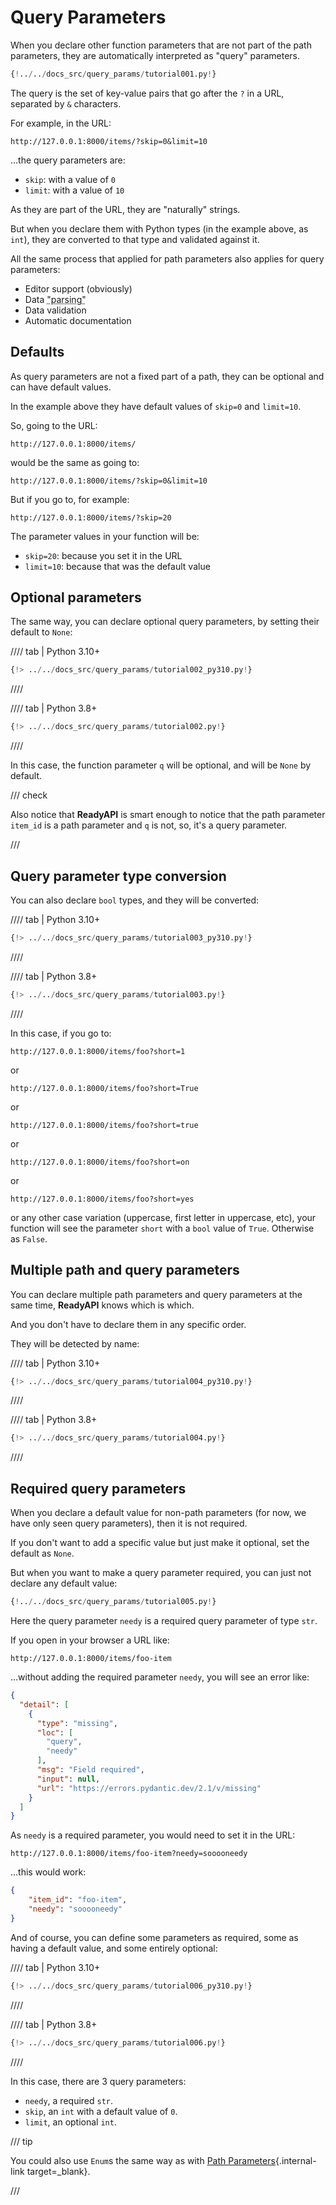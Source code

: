 # Query Parameters

When you declare other function parameters that are not part of the path parameters, they are automatically interpreted as "query" parameters.

```Python hl_lines="9"
{!../../docs_src/query_params/tutorial001.py!}
```

The query is the set of key-value pairs that go after the `?` in a URL, separated by `&` characters.

For example, in the URL:

```
http://127.0.0.1:8000/items/?skip=0&limit=10
```

...the query parameters are:

* `skip`: with a value of `0`
* `limit`: with a value of `10`

As they are part of the URL, they are "naturally" strings.

But when you declare them with Python types (in the example above, as `int`), they are converted to that type and validated against it.

All the same process that applied for path parameters also applies for query parameters:

* Editor support (obviously)
* Data <abbr title="converting the string that comes from an HTTP request into Python data">"parsing"</abbr>
* Data validation
* Automatic documentation

## Defaults

As query parameters are not a fixed part of a path, they can be optional and can have default values.

In the example above they have default values of `skip=0` and `limit=10`.

So, going to the URL:

```
http://127.0.0.1:8000/items/
```

would be the same as going to:

```
http://127.0.0.1:8000/items/?skip=0&limit=10
```

But if you go to, for example:

```
http://127.0.0.1:8000/items/?skip=20
```

The parameter values in your function will be:

* `skip=20`: because you set it in the URL
* `limit=10`: because that was the default value

## Optional parameters

The same way, you can declare optional query parameters, by setting their default to `None`:

//// tab | Python 3.10+

```Python hl_lines="7"
{!> ../../docs_src/query_params/tutorial002_py310.py!}
```

////

//// tab | Python 3.8+

```Python hl_lines="9"
{!> ../../docs_src/query_params/tutorial002.py!}
```

////

In this case, the function parameter `q` will be optional, and will be `None` by default.

/// check

Also notice that **ReadyAPI** is smart enough to notice that the path parameter `item_id` is a path parameter and `q` is not, so, it's a query parameter.

///

## Query parameter type conversion

You can also declare `bool` types, and they will be converted:

//// tab | Python 3.10+

```Python hl_lines="7"
{!> ../../docs_src/query_params/tutorial003_py310.py!}
```

////

//// tab | Python 3.8+

```Python hl_lines="9"
{!> ../../docs_src/query_params/tutorial003.py!}
```

////

In this case, if you go to:

```
http://127.0.0.1:8000/items/foo?short=1
```

or

```
http://127.0.0.1:8000/items/foo?short=True
```

or

```
http://127.0.0.1:8000/items/foo?short=true
```

or

```
http://127.0.0.1:8000/items/foo?short=on
```

or

```
http://127.0.0.1:8000/items/foo?short=yes
```

or any other case variation (uppercase, first letter in uppercase, etc), your function will see the parameter `short` with a `bool` value of `True`. Otherwise as `False`.


## Multiple path and query parameters

You can declare multiple path parameters and query parameters at the same time, **ReadyAPI** knows which is which.

And you don't have to declare them in any specific order.

They will be detected by name:

//// tab | Python 3.10+

```Python hl_lines="6  8"
{!> ../../docs_src/query_params/tutorial004_py310.py!}
```

////

//// tab | Python 3.8+

```Python hl_lines="8  10"
{!> ../../docs_src/query_params/tutorial004.py!}
```

////

## Required query parameters

When you declare a default value for non-path parameters (for now, we have only seen query parameters), then it is not required.

If you don't want to add a specific value but just make it optional, set the default as `None`.

But when you want to make a query parameter required, you can just not declare any default value:

```Python hl_lines="6-7"
{!../../docs_src/query_params/tutorial005.py!}
```

Here the query parameter `needy` is a required query parameter of type `str`.

If you open in your browser a URL like:

```
http://127.0.0.1:8000/items/foo-item
```

...without adding the required parameter `needy`, you will see an error like:

```JSON
{
  "detail": [
    {
      "type": "missing",
      "loc": [
        "query",
        "needy"
      ],
      "msg": "Field required",
      "input": null,
      "url": "https://errors.pydantic.dev/2.1/v/missing"
    }
  ]
}
```

As `needy` is a required parameter, you would need to set it in the URL:

```
http://127.0.0.1:8000/items/foo-item?needy=sooooneedy
```

...this would work:

```JSON
{
    "item_id": "foo-item",
    "needy": "sooooneedy"
}
```

And of course, you can define some parameters as required, some as having a default value, and some entirely optional:

//// tab | Python 3.10+

```Python hl_lines="8"
{!> ../../docs_src/query_params/tutorial006_py310.py!}
```

////

//// tab | Python 3.8+

```Python hl_lines="10"
{!> ../../docs_src/query_params/tutorial006.py!}
```

////

In this case, there are 3 query parameters:

* `needy`, a required `str`.
* `skip`, an `int` with a default value of `0`.
* `limit`, an optional `int`.

/// tip

You could also use `Enum`s the same way as with [Path Parameters](path-params.md#predefined-values){.internal-link target=_blank}.

///
